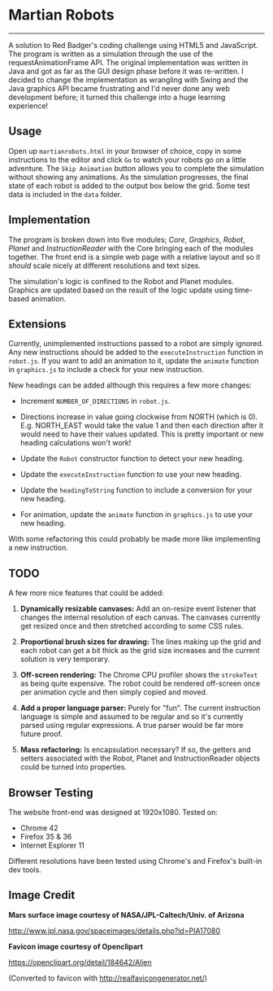 # Martian Robots
---
A solution to Red Badger's coding challenge using HTML5 and JavaScript. The program is written as a simulation through
the use of the requestAnimationFrame API. The original implementation was written in Java and got as far as the GUI design phase before it was re-written. I decided to change the implementation as wrangling with Swing and the Java graphics API became frustrating and I'd never done any web development before; it turned this challenge into a huge learning experience!

## Usage
Open up `martianrobots.html` in your browser of choice, copy in some instructions to the editor and click `Go` to watch your robots go on a little adventure. The `Skip Animation` button allows you to complete the simulation without showing any animations. As the simulation progresses, the final state of each robot is added to the output box below the grid. Some test data is included in the `data` folder.

## Implementation
The program is broken down into five modules; *Core*, *Graphics*, *Robot*, *Planet* and *InstructionReader* with the Core bringing each of the modules together. The front end is a simple web page with a relative layout and so it *should* scale nicely at different resolutions and text sizes.

The simulation's logic is confined to the Robot and Planet modules. Graphics are updated based on the result of the logic update using time-based animation.

## Extensions
Currently, unimplemented instructions passed to a robot are simply ignored. Any new instructions should be added to the
`executeInstruction` function in `robot.js`. If you want to add an animation to it, update the `animate` function in `graphics.js` to include a check for your new instruction.

New headings can be added although this requires a few more changes:

* Increment `NUMBER_OF_DIRECTIONS` in `robot.js`.

* Directions increase in value going clockwise from NORTH (which is 0). E.g. NORTH_EAST would take the value 1 and then each direction after it would need to have their values updated. This is pretty important or new heading calculations won't work!

* Update the `Robot` constructor function to detect your new heading.

* Update the `executeInstruction` function to use your new heading.

* Update the `headingToString` function to include a conversion for your new heading.

* For animation, update the `animate` function in `graphics.js` to use your new heading.

With some refactoring this could probably be made more like implementing a new instruction.

## TODO
A few more nice features that could be added:

1. **Dynamically resizable canvases:** Add an on-resize event listener that changes the internal resolution of each canvas. The canvases currently get resized once and then stretched according to some CSS rules.

2. **Proportional brush sizes for drawing:** The lines making up the grid and each robot can get a bit thick as the grid size increases and the current solution is very temporary.

3. **Off-screen rendering:** The Chrome CPU profiler shows the `strokeText` as being quite expensive. The robot could be rendered off-screen once per animation cycle and then simply copied and moved.

4. **Add a proper language parser:** Purely for "fun". The current instruction language is simple and assumed to be regular and so it's currently parsed using regular expressions. A true parser would be far more future proof.

5. **Mass refactoring:** Is encapsulation necessary? If so, the getters and setters associated with the Robot, Planet and InstructionReader objects could be turned into properties.

## Browser Testing
The website front-end was designed at 1920x1080. Tested on:

* Chrome 42
* Firefox 35 & 36
* Internet Explorer 11

Different resolutions have been tested using Chrome's and Firefox's built-in dev tools.

## Image Credit
**Mars surface image courtesy of NASA/JPL-Caltech/Univ. of Arizona**

http://www.jpl.nasa.gov/spaceimages/details.php?id=PIA17080

**Favicon image courtesy of Openclipart**

https://openclipart.org/detail/184642/Alien

(Converted to favicon with http://realfavicongenerator.net/)
